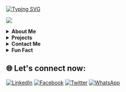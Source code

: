 [![Typing SVG](https://readme-typing-svg.herokuapp.com?font=Fira+Code&weight=900&size=25&pause=1000&width=435&lines=%F0%9F%91%8BHey+there%2C+I'm+NGALA+MAC;%F0%9F%9A%80I'm+a+full+stack+Developer.+;%F0%9F%8C%9FI'm+Available+for+new+deals%F0%9F%92%BC)](https://git.io/typing-svg)

![](https://gpvc.arturio.dev/ngalamac)

<details>
  <summary><strong>About Me</strong></summary>

  - 🔭 I'm a Fullstack Developer and Software Engineer.
  - 🌍 Based in Cameroon.
  - 🎓 Graduated from [CITEC-HITM.](http://www.citechitm.com/#/home)
  - 📚 Currently studying at Microverse.
  - 👨‍🏫 Web Development Tutor and Teacher at [ETS.NTECH](https://etsntech.com/) Yaounde for 3 years.
</details>

<details>
  <summary><strong>Projects</strong></summary>

  - Check out my <a href="https://ngalamac.github.io/" target="_blank">portfolio</a> for some of my projects.
</details>

<details>
  <summary><strong>Contact Me</strong></summary>

  - 📞 Phone: +237 652278121
  - 📧 Email: macngala4@gmail.com
</details>

<details>
  <summary><strong>Fun Fact</strong></summary>

  I love solving complex coding challenges and building meaningful applications.
</details>

## 🌐 Let's connect now:
[![LinkedIn](https://img.shields.io/badge/LinkedIn-%230077B5.svg?logo=linkedin&logoColor=white)](https://www.linkedin.com/in/ngala-mac-872a65220/)
[![Facebook](https://img.shields.io/badge/Facebook-%231877F2.svg?logo=Facebook&logoColor=white)](https://www.facebook.com/ngala.mac)
[![Twitter](https://img.shields.io/badge/Twitter-%231DA1F2.svg?logo=Twitter&logoColor=white)](https://twitter.com/ngalamac)
[![WhatsApp](https://img.shields.io/badge/WhatsApp-25D366?style=flat-square&logo=whatsapp&logoColor=white)](https://api.whatsapp.com/send?phone=+237652278121)


